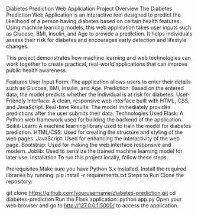 Diabetes Prediction Web Application
Project Overview
The Diabetes Prediction Web Application is an interactive tool designed to predict the likelihood of a person having diabetes based on certain health features. Using machine learning models, this web application takes user inputs such as Glucose, BMI, Insulin, and Age to provide a prediction. It helps individuals assess their risk for diabetes and encourages early detection and lifestyle changes.

This project demonstrates how machine learning and web technologies can work together to create practical, real-world applications that can improve public health awareness.

Features
User Input Form: The application allows users to enter their details such as Glucose, BMI, Insulin, and Age.
Prediction: Based on the entered data, the model predicts whether the individual is at risk for diabetes.
User-Friendly Interface: A clean, responsive web interface built with HTML, CSS, and JavaScript.
Real-time Results: The model immediately provides predictions after the user submits their data.
Technologies Used
Flask: A Python web framework used for building the backend of the application.
Scikit-Learn: A machine learning library used to train the model for diabetes prediction.
HTML/CSS: Used for creating the structure and styling of the web pages.
JavaScript: Used for enhancing the interactivity of the web page.
Bootstrap: Used for making the web interface responsive and modern.
Joblib: Used to serialize the trained machine learning model for later use.
Installation
To run this project locally, follow these steps:

Prerequisites
Make sure you have Python 3.x installed.
Install the required libraries by running:
pip install -r requirements.txt
Steps to Run
Clone the repository:

git clone https://github.com/yourusername/diabetes-prediction.git
cd diabetes-prediction
Run the Flask application:
python app.py
Open your web browser and go to http://127.0.0.1:5000/ to access the application.

